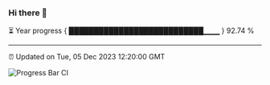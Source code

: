 ### Hi there 👋

⏳ Year progress { ███████████████████████████▁▁▁ } 92.74 %

---

⏰ Updated on Tue, 05 Dec 2023 12:20:00 GMT

![Progress Bar CI](https://github.com/liununu/liununu/workflows/Progress%20Bar%20CI/badge.svg)
